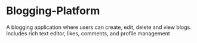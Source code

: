 # Blogging-Platform
 A blogging application where users can create, edit, delete and view blogs. Includes rich text editor, likes, comments,  and profile management
